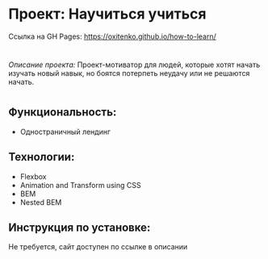 # Проект: Научиться учиться

Ссылка на GH Pages: https://oxitenko.github.io/how-to-learn/

#

_Описание проекта:_ Проект-мотиватор для людей, которые хотят начать изучать новый навык, но боятся потерпеть неудачу или не решаются начать.

#

## Функциональность:

- Одностраничный лендинг

## Технологии: 

- Flexbox
- Animation and Transform using CSS
- BEM 
- Nested BEM

## Инструкция по установке: 
Не требуется, сайт доступен по ссылке в описании

